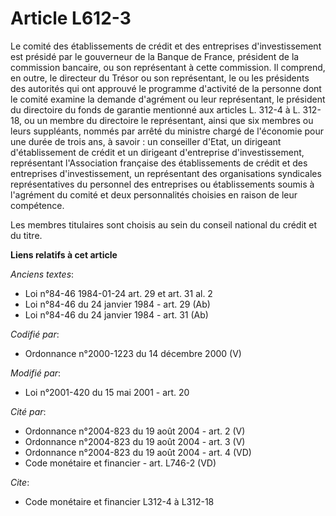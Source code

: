 # Article L612-3

Le comité des établissements de crédit et des entreprises d'investissement est présidé par le gouverneur de la Banque de
France, président de la commission bancaire, ou son représentant à cette commission. Il comprend, en outre, le directeur du
Trésor ou son représentant, le ou les présidents des autorités qui ont approuvé le programme d'activité de la personne dont
le comité examine la demande d'agrément ou leur représentant, le président du directoire du fonds de garantie mentionné aux
articles L. 312-4 à L. 312-18, ou un membre du directoire le représentant, ainsi que six membres ou leurs suppléants, nommés
par arrêté du ministre chargé de l'économie pour une durée de trois ans, à savoir : un conseiller d'Etat, un dirigeant
d'établissement de crédit et un dirigeant d'entreprise d'investissement, représentant l'Association française des
établissements de crédit et des entreprises d'investissement, un représentant des organisations syndicales représentatives du
personnel des entreprises ou établissements soumis à l'agrément du comité et deux personnalités choisies en raison de leur
compétence.

Les membres titulaires sont choisis au sein du conseil national du crédit et du titre.

**Liens relatifs à cet article**

_Anciens textes_:

  - Loi n°84-46 1984-01-24 art. 29 et art. 31 al. 2
  - Loi n°84-46 du 24 janvier 1984 - art. 29 (Ab)
  - Loi n°84-46 du 24 janvier 1984 - art. 31 (Ab)

_Codifié par_:

  - Ordonnance n°2000-1223 du 14 décembre 2000 (V)

_Modifié par_:

  - Loi n°2001-420 du 15 mai 2001 - art. 20

_Cité par_:

  - Ordonnance n°2004-823 du 19 août 2004 - art. 2 (V)
  - Ordonnance n°2004-823 du 19 août 2004 - art. 3 (V)
  - Ordonnance n°2004-823 du 19 août 2004 - art. 4 (VD)
  - Code monétaire et financier - art. L746-2 (VD)

_Cite_:

  - Code monétaire et financier L312-4 à L312-18
